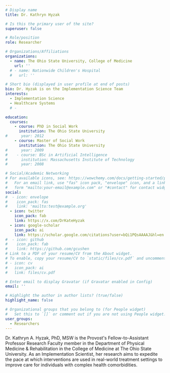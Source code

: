 ```yaml
---
# Display name
title: Dr. Kathryn Hyzak

# Is this the primary user of the site?
superuser: false

# Role/position
role: Researcher

# Organizations/Affiliations
organizations:
  - name: The Ohio State University, College of Medicine
    url: ''
  # - name: Nationwide Children's Hospital
  #   url: ''

# Short bio (displayed in user profile at end of posts)
bio: Dr. Hyzak is on the Implementation Science Team
interests:
  - Implementation Science
  - Healthcare Systems
  # - 

education:
  courses:
    - course: PhD in Social Work 
      institution: The Ohio State University
#      year: 2012
    - course: Master of Social Work 
      institution: The Ohio State University
#      year: 2009
#    - course: BSc in Artificial Intelligence
#      institution: Massachusetts Institute of Technology
#      year: 2008

# Social/Academic Networking
# For available icons, see: https://wowchemy.com/docs/getting-started/page-builder/#icons
#   For an email link, use "fas" icon pack, "envelope" icon, and a link in the
#   form "mailto:your-email@example.com" or "#contact" for contact widget.
social:
#  - icon: envelope
#    icon_pack: fas
#    link: 'mailto:test@example.org'
  - icon: twitter
    icon_pack: fab
    link: https://x.com/DrKateHyzak
  - icon: google-scholar
    icon_pack: ai
    link: https://scholar.google.com/citations?user=bQi1PQsAAAAJ&hl=en
#  - icon: github
#    icon_pack: fab
#    link: https://github.com/gcushen
# Link to a PDF of your resume/CV from the About widget.
# To enable, copy your resume/CV to `static/files/cv.pdf` and uncomment the lines below.
# - icon: cv
#   icon_pack: ai
#   link: files/cv.pdf

# Enter email to display Gravatar (if Gravatar enabled in Config)
email: ''

# Highlight the author in author lists? (true/false)
highlight_name: false

# Organizational groups that you belong to (for People widget)
#   Set this to `[]` or comment out if you are not using People widget.
user_groups:
  - Researchers
---
```


Dr. Kathryn A. Hyzak, PhD, MSW is the Provost's Fellow-to-Assistant Professor Research Faculty member in the Department of Physical Medicine & Rehabilitation in the College of Medicine at The Ohio State University. As an Implementation Scientist, her research aims to expedite the pace at which interventions are used in real-world treatment settings to improve care for individuals with complex health comorbidities.